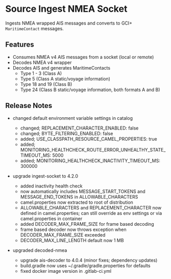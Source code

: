 # Source Ingest NMEA Socket

Ingests NMEA wrapped AIS messages and converts to GCI+ `MaritimeContact` messages.
 
## Features

- Consumes NMEA v4 AIS messages from a socket (local or remote)
- Decodes NMEA v4 wrapper
- Decodes AIS and generates MaritimeContacts
  - Type 1 - 3 (Class A)
  - Type 5 (Class A static/voyage information)
  - Type 18 and 19 (Class B)
  - Type 24 (Class B static/voyage information, both formats A and B)

## Release Notes

- changed default environment variable settings in catalog
    
    - changed; REPLACEMENT_CHARACTER_ENABLED: false
    - changed; BYTE_FILTERING_ENABLED: false
    - added; USE_CLASSPATH_RESOURCE_CAMEL_PROPERTIES: true
    - added; MONITORING_HEALTHCHECK_ROUTE_ERROR_UNHEALTHY_STATE_TIMEOUT_MS: 5000
    - added; MONITORING_HEALTHCHECK_INACTIVITY_TIMEOUT_MS: 300000
     
- upgrade ingest-socket to 4.2.0
    
    - added inactivity health check
    - now automatically includes MESSAGE_START_TOKENS and MESSAGE_END_TOKENS in ALLOWABLE_CHARACTERS
    - camel.properties now extracted to root of distribution
    - ALLOWABLE_CHARACTERS and REPLACEMENT_CHARACTER now defined in camel.properties; can still override as env
      settings or via camel.properties in container
    - added DECODER_MAX_FRAME_SIZE for frame based decoding
    - frame based decoder now throws exception when DECODER_MAX_FRAME_SIZE exceeded
    - DECODER_MAX_LINE_LENGTH default now 1 MB
    
- upgraded decoded-nmea

    - upgrade ais-decoder to 4.0.4 (minor fixes; dependency updates)
    - build.gradle now uses ~/.gradle/gradle.properties for defaults
    - fixed docker image version in .gitlab-ci.yml




 
 